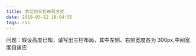 ```yaml
---
title: 常见的三栏布局方式
date: 2019-03-12 18:04:55
tags: css
---
```


问题：假设高度已知，请写出三栏布局，其中左侧、右侧宽度各为 300px,中间宽度自适应
